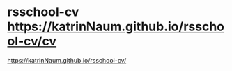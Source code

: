 # rsschool-cv https://katrinNaum.github.io/rsschool-cv/cv
https://katrinNaum.github.io/rsschool-cv/
